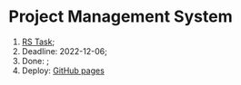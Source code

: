 # Project Management System

1. [RS Task](https://github.com/rolling-scopes-school/tasks/blob/master/tasks/react/project-management-system-EN.md);
3. Deadline: 2022-12-06;
4. Done: ;
5. Deploy: [GitHub pages](#)